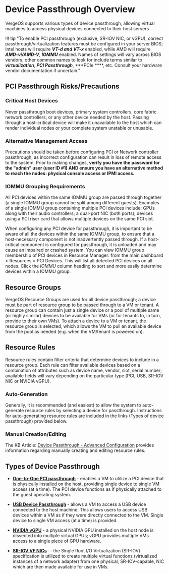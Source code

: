 # Device Passthrough Overview

VergeOS supports various types of device passthrough, allowing virtual machines to access physical devices connected to their host servers 

!!! tip "To enable PCI passthrough (exclusive, SR-IOV NIC, or vGPU), correct passthrough/virtualization features must be configured in your server BIOS; Intel hosts will require ***VT-d and VT-x*** enabled, while AMD will require ***AMD-vi/AMD-V***, ***IOMMU*** enabled.  Names of settings will vary across BIOS vendors; other common names to look for include terms similar to ***virtualization***, ***PCI Passthrough***, ***PCIe ****, etc. Consult your hardware vendor documentation if uncertain."

## PCI Passthrough Risks/Precautions

### Critical Host Devices

Never passthrough boot devices, primary system controllers, core fabric network controllers, or any other device needed by the host. Passing through a host-critical device will make it unavailable to the host which can render individual nodes or your complete system unstable or unusable.

### Alternative Management Access

Precautions should be taken before configuring PCI or Network controller passthrough, as incorrect configuration can result in loss of remote access to the system.  Prior to making changes, **verify you have the password for the "admin" user (user ID #1) AND ensure you have an alternative method to reach the nodes: physical console access or IPMI access.**

### IOMMU Grouping Requirements

All PCI devices within the same IOMMU group are passed through together (a single IOMMU group cannot be split among different guests). Examples of a single IOMMU group containing multiple PCI devices include: GPUs along with their audio controllers; a dual-port NIC (both ports); devices using a PCI riser card that allows multiple devices on the same PCI slot.

When configuring any PCI device for passthrough, it is important to be aware of all the devices within the same IOMMU group, to ensure that a host-necessary component is not inadvertently passed through.  If a host-critical component is configured for passthrough, it is unloaded and may cause an impaired or crashed system. You can view IOMMU group membership of PCI devices in Resource Manager: from the main dashboard > Resources > PCI Devices.  This will list all detected PCI devices on all nodes.  Click the *IOMMU* column heading to sort and more easily determine devices within a IOMMU group.

## Resource Groups

VergeOS Resource Groups are used for all device passthrough; a device must be part of resource group to be passed through to a VM or tenant.  A resource group can contain just a single device or a pool of multiple same (or highly similar) devices to be available for VMs (or for tenants to, in turn, provide to their own VMs).  To attach a device to a VM or tenant, the resource group is selected, which allows the VM to pull an available device from the pool as needed (e.g. when the VM/tenant is powered on).  

## Resource Rules

Resource rules contain filter criteria that determine devices to include in a resource group. Each rule can filter available devices based on a combination of attributes such as device name, vendor, slot, serial number; available fields will vary depending on the particular type (PCI, USB, SR-IOV NIC or NVIDIA vGPU).

### Auto-Generation

Generally, it is recommended (and easiest) to allow the system to auto-generate resource rules by selecting a device for passthrough.  Instructions for auto-generating resource rules are included in the links (Types of device passthrough) provided below.

### Manual Creation/Editing

The KB Article: [Device Passthrough - Advanced Configuration](/knowledge-base/dev-passthrough-advanced) provides information regarding manually creating and editing resource rules.

## Types of Device Passthrough

* [**One-to-One PCI passthrough**](/product-guide/system/generic-pci-passthrough) - enables a VM to utilize a PCI device that is physically installed on the host, providing single device to single VM access (at a time). The PCI device functions as if physically attached to the guest operating system.  

* [**USB Device Passthrough**](/product-guide/system/usb-passthrough) - allows a VM to access a USB device connected to the host machine. This allows users to access USB devices within a VM as if they were directly connected to the VM. Single device to single VM access (at a time) is provided.

* [**NVIDIA vGPU**](/product-guide/system/nvidia-vgpu) - a physical NVIDIA GPU installed on the host node is dissected into multiple virtual GPUs; vGPU provides multiple VMs access to a single piece of GPU hardware.

* [**SR-IOV VF NICs**](/product-guide/system/sriov-nics) -- the Single Root I/O Virtualization (SR-IOV) specification is utilized to create multiple virtual functions (virtualized instances of a network adapter) from one physical, SR-IOV-capable, NIC which are then made available for use in VMs.
